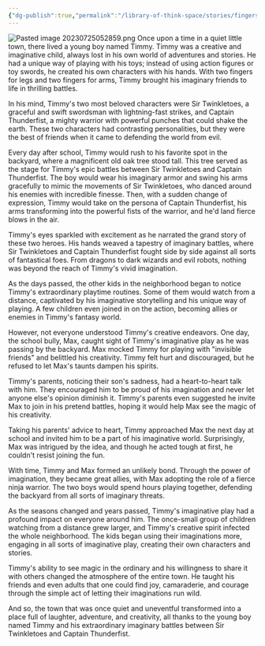```yaml
---
{"dg-publish":true,"permalink":"/library-of-think-space/stories/fingers-of-fantasy-the-epic-arm-warriors/"}
---
```


![Pasted image 20230725052859.png](/img/user/Library%20of%20ThinkSpace/Stories%20%F0%9F%93%99/attachments/Pasted%20image%2020230725052859.png)
Once upon a time in a quiet little town, there lived a young boy named Timmy. Timmy was a creative and imaginative child, always lost in his own world of adventures and stories. He had a unique way of playing with his toys; instead of using action figures or toy swords, he created his own characters with his hands. With two fingers for legs and two fingers for arms, Timmy brought his imaginary friends to life in thrilling battles.

In his mind, Timmy's two most beloved characters were Sir Twinkletoes, a graceful and swift swordsman with lightning-fast strikes, and Captain Thunderfist, a mighty warrior with powerful punches that could shake the earth. These two characters had contrasting personalities, but they were the best of friends when it came to defending the world from evil.

Every day after school, Timmy would rush to his favorite spot in the backyard, where a magnificent old oak tree stood tall. This tree served as the stage for Timmy's epic battles between Sir Twinkletoes and Captain Thunderfist. The boy would wear his imaginary armor and swing his arms gracefully to mimic the movements of Sir Twinkletoes, who danced around his enemies with incredible finesse. Then, with a sudden change of expression, Timmy would take on the persona of Captain Thunderfist, his arms transforming into the powerful fists of the warrior, and he'd land fierce blows in the air.

Timmy's eyes sparkled with excitement as he narrated the grand story of these two heroes. His hands weaved a tapestry of imaginary battles, where Sir Twinkletoes and Captain Thunderfist fought side by side against all sorts of fantastical foes. From dragons to dark wizards and evil robots, nothing was beyond the reach of Timmy's vivid imagination.

As the days passed, the other kids in the neighborhood began to notice Timmy's extraordinary playtime routines. Some of them would watch from a distance, captivated by his imaginative storytelling and his unique way of playing. A few children even joined in on the action, becoming allies or enemies in Timmy's fantasy world.

However, not everyone understood Timmy's creative endeavors. One day, the school bully, Max, caught sight of Timmy's imaginative play as he was passing by the backyard. Max mocked Timmy for playing with "invisible friends" and belittled his creativity. Timmy felt hurt and discouraged, but he refused to let Max's taunts dampen his spirits.

Timmy's parents, noticing their son's sadness, had a heart-to-heart talk with him. They encouraged him to be proud of his imagination and never let anyone else's opinion diminish it. Timmy's parents even suggested he invite Max to join in his pretend battles, hoping it would help Max see the magic of his creativity.

Taking his parents' advice to heart, Timmy approached Max the next day at school and invited him to be a part of his imaginative world. Surprisingly, Max was intrigued by the idea, and though he acted tough at first, he couldn't resist joining the fun.

With time, Timmy and Max formed an unlikely bond. Through the power of imagination, they became great allies, with Max adopting the role of a fierce ninja warrior. The two boys would spend hours playing together, defending the backyard from all sorts of imaginary threats.

As the seasons changed and years passed, Timmy's imaginative play had a profound impact on everyone around him. The once-small group of children watching from a distance grew larger, and Timmy's creative spirit infected the whole neighborhood. The kids began using their imaginations more, engaging in all sorts of imaginative play, creating their own characters and stories.

Timmy's ability to see magic in the ordinary and his willingness to share it with others changed the atmosphere of the entire town. He taught his friends and even adults that one could find joy, camaraderie, and courage through the simple act of letting their imaginations run wild.

And so, the town that was once quiet and uneventful transformed into a place full of laughter, adventure, and creativity, all thanks to the young boy named Timmy and his extraordinary imaginary battles between Sir Twinkletoes and Captain Thunderfist.